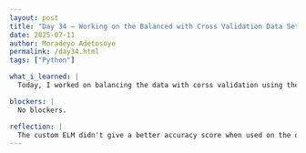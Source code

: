```yaml
---
layout: post
title: "Day 34 – Working on the Balanced with Cross Validation Data Set"
date: 2025-07-11
author: Moradeyo Adetosoye
permalink: /day34.html
tags: ["Python"]

what_i_learned: |
  Today, I worked on balancing the data with corss validation using the SMOTE technique. It took me some time to figure out how to balance the data with cross validation, but after I got that figured out, I was able to get the performance metrics easily. I used ELM, SVM, KNN, Decision Tree, Random Forest, and the custom ELMs to get the metric scores. At the end, I inputted the results into a table in Overleaf.

blockers: |
  No blockers.

reflection: |
  The custom ELM didn't give a better accuracy score when used on the data set compared to the normal ELM this time. It was a bit oddd to come to that conclusion, but different data sets give different results. In the end, Decision Tree and Random Forest gave the best accurac scores. Next week, I'm going to do the same thing I did this week, but using MATLAB or SPSS instead of python.
---
```


